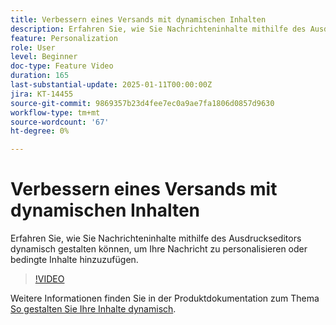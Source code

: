 ```yaml
---
title: Verbessern eines Versands mit dynamischen Inhalten
description: Erfahren Sie, wie Sie Nachrichteninhalte mithilfe des Ausdruckseditors dynamisch gestalten können, um Ihre Nachricht zu personalisieren oder bedingte Inhalte hinzuzufügen.
feature: Personalization
role: User
level: Beginner
doc-type: Feature Video
duration: 165
last-substantial-update: 2025-01-11T00:00:00Z
jira: KT-14455
source-git-commit: 9869357b23d4fee7ec0a9ae7fa1806d0857d9630
workflow-type: tm+mt
source-wordcount: '67'
ht-degree: 0%

---
```



# Verbessern eines Versands mit dynamischen Inhalten

Erfahren Sie, wie Sie Nachrichteninhalte mithilfe des Ausdruckseditors dynamisch gestalten können, um Ihre Nachricht zu personalisieren oder bedingte Inhalte hinzuzufügen.

>[!VIDEO](https://video.tv.adobe.com/v/3425795/?learn=on&enablevpops)

Weitere Informationen finden Sie in der Produktdokumentation zum Thema [So gestalten Sie Ihre Inhalte dynamisch](https://experienceleague.adobe.com/en/docs/campaign-web/v8/content/dynamic-content/gs-personalization).
